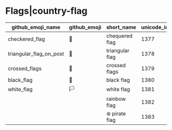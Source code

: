 # Flags|country-flag

|github_emoji_name|github_emoji|short_name|unicode_index|
|---|---|---|---|
|checkered_flag|:checkered_flag:|chequered flag|1377|
|triangular_flag_on_post|:triangular_flag_on_post:|triangular flag|1378|
|crossed_flags|:crossed_flags:|crossed flags|1379|
|black_flag|:black_flag:|black flag|1380|
|white_flag|:white_flag:|white flag|1381|
|||rainbow flag|1382|
|||⊛ pirate flag|1383|
